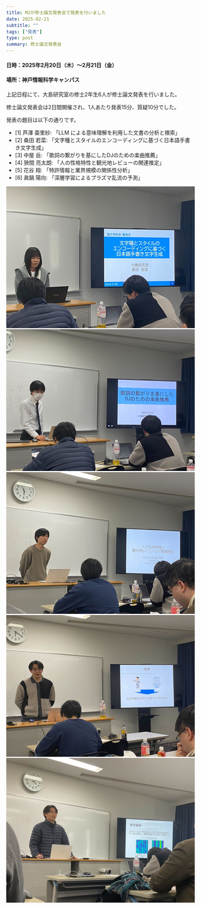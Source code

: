 ```yaml
---
title: M2が修士論文発表会で発表を行いました
date: 2025-02-21
subtitle: ""
tags: ["発表"]
type: post
summary: 修士論文発表会
---
```


#### 日時：2025年2月20日（木）～2月21日（金）
#### 場所：神戸情報科学キャンパス

上記日程にて、大島研究室の修士2年生6人が修士論文発表を行いました。

修士論文発表会は2日間開催され、1人あたり発表15分、質疑10分でした。

発表の題目は以下の通りです。
- [1] 芦澤 亜里紗: 「LLM による意味理解を利用した文書の分析と検索」
- [2] 桑田 若菜: 「文字種とスタイルのエンコーディングに基づく日本語手書き文字生成」
- [3] 中屋 岳: 「歌詞の繋がりを基にしたDJのための楽曲推薦」
- [4] 狹間 亮太朗: 「人の性格特性と観光地レビューの関連推定」
- [5] 花谷 翔: 「特許情報と業界規模の関係性分析」
- [6] 眞鍋 陽向: 「深層学習によるプラズマ乱流の予測」

<!-- ![](ashizawa.jpg) -->
![](kuwata.jpg)
![](nakaya.jpg)
![](hazama.jpg)
![](hanatani.jpg)
![](manabe.jpg)